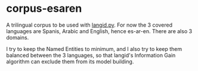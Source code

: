 corpus-esaren
=============

A trilingual corpus to be used with [langid.py](https://github.com/saffsd/langid.py).
For now the 3 covered languages are Spanis, Arabic and English, hence es-ar-en. There are also 3 domains.

I try to keep the Named Entities to minimum, and I also try to keep them balanced between the 3 languages, so that langid's Information Gain algorithm can exclude them from its model building.

